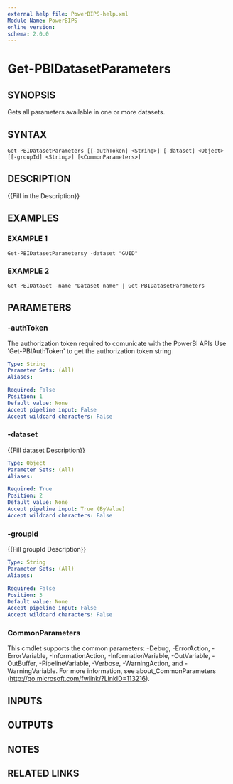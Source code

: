 ```yaml
---
external help file: PowerBIPS-help.xml
Module Name: PowerBIPS
online version:
schema: 2.0.0
---
```


# Get-PBIDatasetParameters

## SYNOPSIS
Gets all parameters available in one or more datasets.

## SYNTAX

```
Get-PBIDatasetParameters [[-authToken] <String>] [-dataset] <Object> [[-groupId] <String>] [<CommonParameters>]
```

## DESCRIPTION
{{Fill in the Description}}

## EXAMPLES

### EXAMPLE 1
```
Get-PBIDatasetParametersy -dataset "GUID"
```

### EXAMPLE 2
```
Get-PBIDataSet -name "Dataset name" | Get-PBIDatasetParameters
```

## PARAMETERS

### -authToken
The authorization token required to comunicate with the PowerBI APIs
Use 'Get-PBIAuthToken' to get the authorization token string

```yaml
Type: String
Parameter Sets: (All)
Aliases:

Required: False
Position: 1
Default value: None
Accept pipeline input: False
Accept wildcard characters: False
```

### -dataset
{{Fill dataset Description}}

```yaml
Type: Object
Parameter Sets: (All)
Aliases:

Required: True
Position: 2
Default value: None
Accept pipeline input: True (ByValue)
Accept wildcard characters: False
```

### -groupId
{{Fill groupId Description}}

```yaml
Type: String
Parameter Sets: (All)
Aliases:

Required: False
Position: 3
Default value: None
Accept pipeline input: False
Accept wildcard characters: False
```

### CommonParameters
This cmdlet supports the common parameters: -Debug, -ErrorAction, -ErrorVariable, -InformationAction, -InformationVariable, -OutVariable, -OutBuffer, -PipelineVariable, -Verbose, -WarningAction, and -WarningVariable.
For more information, see about_CommonParameters (http://go.microsoft.com/fwlink/?LinkID=113216).

## INPUTS

## OUTPUTS

## NOTES

## RELATED LINKS
